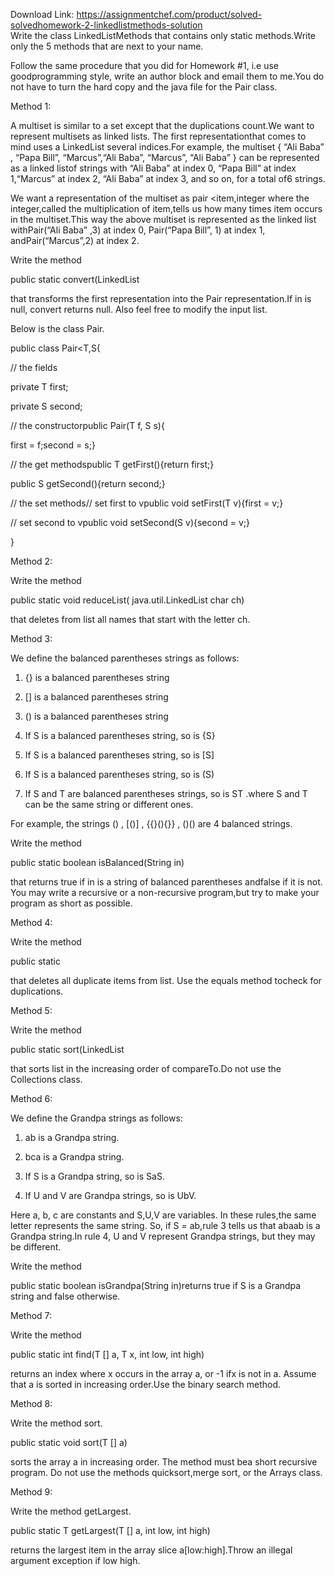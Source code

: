 Download Link: https://assignmentchef.com/product/solved-solvedhomework-2-linkedlistmethods-solution
<br>
Write the class LinkedListMethods that contains only static methods.Write only the 5 methods that are next to your name.

Follow the same procedure that you did for Homework #1, i.e use goodprogramming style, write an author block and email them to me.You do not have to turn the hard copy and the java file for the Pair class.

Method 1:

A multiset is similar to a set except that the duplications count.We want to represent multisets as linked lists. The first representationthat comes to mind uses a LinkedList several indices.For example, the multiset { “Ali Baba” , “Papa Bill”, “Marcus”,“Ali Baba”, “Marcus”, “Ali Baba” } can be represented as a linked listof strings with “Ali Baba” at index 0, “Papa Bill” at index 1,“Marcus” at index 2, “Ali Baba” at index 3, and so on, for a total of6 strings.

We want a representation of the multiset as pair &lt;item,integer where the integer,called the multiplication of item,tells us how many times item occurs in the multiset.This way the above multiset is represented as the linked list withPair(“Ali Baba” ,3) at index 0, Pair(“Papa Bill”, 1) at index 1, andPair(“Marcus”,2) at index 2.

Write the method

public static convert(LinkedList

that transforms the first representation into the Pair representation.If in is null, convert returns null. Also feel free to modify the input list.

Below is the class Pair.

public class Pair&lt;T,S{

// the fields

private T first;

private S second;

// the constructorpublic Pair(T f, S s){

first = f;second = s;}

// the get methodspublic T getFirst(){return first;}

public S getSecond(){return second;}

// the set methods// set first to vpublic void setFirst(T v){first = v;}

// set second to vpublic void setSecond(S v){second = v;}

}

Method 2:

Write the method

public static void reduceList( java.util.LinkedList char ch)

that deletes from list all names that start with the letter ch.

Method 3:

We define the balanced parentheses strings as follows:

1. {} is a balanced parentheses string

2. [] is a balanced parentheses string

3. () is a balanced parentheses string

4. If S is a balanced parentheses string, so is {S}

5. If S is a balanced parentheses string, so is [S]

6. If S is a balanced parentheses string, so is (S)

7. If S and T are balanced parentheses strings, so is ST .where S and T can be the same string or different ones.

For example, the strings () , [()] , {{}(){}} , ()() are 4 balanced strings.

Write the method

public static boolean isBalanced(String in)

that returns true if in is a string of balanced parentheses andfalse if it is not. You may write a recursive or a non-recursive program,but try to make your program as short as possible.

Method 4:

Write the method

public static

that deletes all duplicate items from list. Use the equals method tocheck for duplications.

Method 5:

Write the method

public static sort(LinkedList

that sorts list in the increasing order of compareTo.Do not use the Collections class.

Method 6:

We define the Grandpa strings as follows:

1. ab is a Grandpa string.

2. bca is a Grandpa string.

3. If S is a Grandpa string, so is SaS.

4. If U and V are Grandpa strings, so is UbV.

Here a, b, c are constants and S,U,V are variables. In these rules,the same letter represents the same string. So, if S = ab,rule 3 tells us that abaab is a Grandpa string.In rule 4, U and V represent Grandpa strings, but they may be different.

Write the method

public static boolean isGrandpa(String in)returns true if S is a Grandpa string and false otherwise.

Method 7:

Write the method

public static int find(T [] a, T x, int low, int high)

returns an index where x occurs in the array a, or -1 ifx is not in a. Assume that a is sorted in increasing order.Use the binary search method.

Method 8:

Write the method sort.

public static void sort(T [] a)

sorts the array a in increasing order. The method must bea short recursive program. Do not use the methods quicksort,merge sort, or the Arrays class.

Method 9:

Write the method getLargest.

public static T getLargest(T [] a, int low, int high)

returns the largest item in the array slice a[low:high].Throw an illegal argument exception if low high.